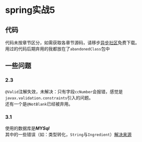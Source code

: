 # spring实战5  
## 代码  
代码未按章节区分，如需获取各章节源码，请移步[异步社区](https://www.epubit.com/bookDetails?id=UB6cb48474abc65&typeName=%E6%90%9C%E7%B4%A2)免费下载。  
用过的代码后期弃用的我都放在了`abandonedClass`包中
## 一些问题
### 2.3
`@Valid`注解失效，未解决：只有字段`ccNumber`会报错，感觉是`javax.validation.constraints`引入的问题。   
还有一个是`@NotBlank`已经被弃用。  
### 3.1  
使用的数据库是***MYSql***  
其中的一些错误（如：类型转化，`String`与`Ingredient`）[解决来源](https://blog.csdn.net/TickTick123/article/details/119176871#%E5%85%B6%E4%BB%96)


